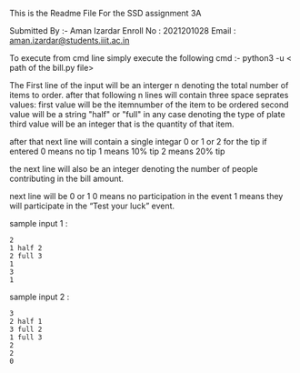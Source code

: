 This is the Readme File For the SSD assignment 3A 

Submitted By :- Aman Izardar
Enroll No    :  2021201028
Email        :  aman.izardar@students.iiit.ac.in


To execute from cmd line simply execute the following cmd :-
        python3 -u < path of the bill.py file>

The First line of the input will be an interger n denoting the total number of items to order.
after that following n lines will contain three space seprates values:
    first value will be the itemnumber of the item to be ordered
    second value will be a string "half" or "full" in any case denoting the type of plate
    third value will be an integer that is the quantity of that item.

after that next line will contain a single integar 0 or 1 or 2 for the tip 
    if entered 0 means no tip
               1 means 10% tip
               2 means 20% tip

the next line will also be an integer denoting the number of people contributing in the bill amount.

next line will be 0 or 1 
    0 means no participation in the event
    1 means they will participate in the “Test your luck” event.


sample input 1 : 

    2
    1 half 2
    2 full 3
    1
    3
    1

sample input 2 : 

    3
    2 half 1
    3 full 2
    1 full 3
    2
    2
    0
